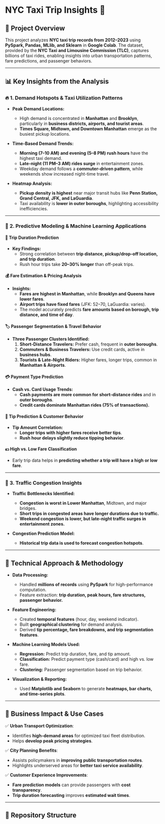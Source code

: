 # NYC Taxi Trip Insights 🚖

## 📌 Project Overview
This project analyzes **NYC taxi trip records from 2012–2023** using **PySpark, Pandas, MLlib, and Sklearn** in **Google Colab**. The dataset, provided by the **NYC Taxi and Limousine Commission (TLC)**, captures billions of taxi rides, enabling insights into urban transportation patterns, fare predictions, and passenger behaviors.

---

## 📊 Key Insights from the Analysis

### 🔥 **1. Demand Hotspots & Taxi Utilization Patterns**
- **Peak Demand Locations:**
  - High demand is concentrated in **Manhattan** and **Brooklyn**, particularly in **business districts, airports, and tourist areas**.
  - **Times Square, Midtown, and Downtown Manhattan** emerge as the busiest pickup locations.

- **Time-Based Demand Trends:**
  - **Morning (7–10 AM) and evening (5–8 PM) rush hours** have the highest taxi demand.
  - **Late-night (11 PM–3 AM) rides surge** in entertainment zones.
  - Weekday demand follows a **commuter-driven pattern**, while weekends show increased night-time travel.

- **Heatmap Analysis:**
  - **Pickup density is highest** near major transit hubs like **Penn Station, Grand Central, JFK, and LaGuardia**.
  - Taxi availability is **lower in outer boroughs**, highlighting accessibility inefficiencies.

---

### 🤖 **2. Predictive Modeling & Machine Learning Applications**
#### 📍 **Trip Duration Prediction**
- **Key Findings:**
  - Strong correlation between **trip distance, pickup/drop-off location, and trip duration**.
  - Rush hour trips take **20–30% longer** than off-peak trips.

#### 💰 **Fare Estimation & Pricing Analysis**
- **Insights:**
  - **Fares are highest in Manhattan**, while **Brooklyn and Queens have lower fares**.
  - **Airport trips have fixed fares** (JFK: $52–$70, LaGuardia: varies).
  - The model accurately predicts **fare amounts based on borough, trip distance, and time of day**.

#### 🏷️ **Passenger Segmentation & Travel Behavior**
- **Three Passenger Clusters Identified:**
  1. **Short-Distance Travelers:** Prefer cash, frequent in **outer boroughs**.
  2. **Commuters & Business Travelers:** Use credit cards, active in **business hubs**.
  3. **Tourists & Late-Night Riders:** Higher fares, longer trips, common in **Manhattan & Airports**.

#### 💳 **Payment Type Prediction**
- **Cash vs. Card Usage Trends:**
  - **Cash payments are more common for short-distance rides** and in **outer boroughs**.
  - **Credit cards dominate Manhattan rides (75% of transactions).**

#### 🎁 **Tip Prediction & Customer Behavior**
- **Tip Amount Correlation:**
  - **Longer trips with higher fares receive better tips**.
  - **Rush hour delays slightly reduce tipping behavior**.

#### 💵 **High vs. Low Fare Classification**
- Early trip data helps in **predicting whether a trip will have a high or low fare**.

---

### 🚦 **3. Traffic Congestion Insights**
- **Traffic Bottlenecks Identified:**
  - **Congestion is worst in Lower Manhattan**, Midtown, and major bridges.
  - **Short trips in congested areas have longer durations due to traffic.**
  - **Weekend congestion is lower, but late-night traffic surges in entertainment zones.**

- **Congestion Prediction Model:**
  - **Historical trip data is used to forecast congestion hotspots**.

---

## 🔧 **Technical Approach & Methodology**
- **Data Processing:**
  - Handled **millions of records** using **PySpark** for high-performance computation.
  - Feature extraction: **trip duration, peak hours, fare structures, passenger behavior.**

- **Feature Engineering:**
  - Created **temporal features** (hour, day, weekend indicator).
  - Built **geographical clustering** for demand analysis.
  - Derived **tip percentage, fare breakdowns, and trip segmentation features**.

- **Machine Learning Models Used:**
  - **Regression:** Predict trip duration, fare, and tip amount.
  - **Classification:** Predict payment type (cash/card) and high vs. low fare.
  - **Clustering:** Passenger segmentation based on trip behavior.

- **Visualization & Reporting:**
  - Used **Matplotlib and Seaborn** to generate **heatmaps, bar charts, and time-series plots**.

---

## 🎯 **Business Impact & Use Cases**
✅ **Urban Transport Optimization**:
   - Identifies **high-demand areas** for optimized taxi fleet distribution.
   - Helps **develop peak pricing strategies**.

✅ **City Planning Benefits**:
   - Assists policymakers in **improving public transportation routes**.
   - Highlights underserved areas for **better taxi service availability**.

✅ **Customer Experience Improvements**:
   - **Fare prediction models** can provide passengers with **cost transparency**.
   - **Trip duration forecasting** improves **estimated wait times**.

---

## 📂 **Repository Structure**
